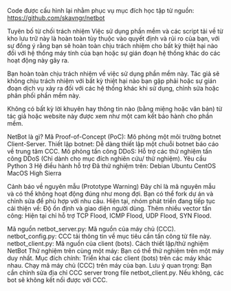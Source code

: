Code được cấu hình lại nhằm phục vụ mục đích học tập từ nguồn:
https://github.com/skavngr/netbot

Tuyên bố từ chối trách nhiệm
Việc sử dụng phần mềm và các script tải về từ kho lưu trữ này là hoàn toàn tùy thuộc vào quyết định và rủi ro của bạn, với sự đồng ý rằng bạn sẽ hoàn toàn chịu trách nhiệm cho bất kỳ thiệt hại nào đối với hệ thống máy tính của bạn hoặc sự gián đoạn hệ thống khác do các hoạt động này gây ra.


Bạn hoàn toàn chịu trách nhiệm về việc sử dụng phần mềm này.
Tác giả sẽ không chịu trách nhiệm với bất kỳ thiệt hại nào bạn gặp phải hoặc sự gián đoạn dịch vụ xảy ra đối với các hệ thống khác khi sử dụng, chỉnh sửa hoặc phân phối phần mềm này.

Không có bất kỳ lời khuyên hay thông tin nào (bằng miệng hoặc văn bản) từ tác giả hoặc website này được xem như một cam kết bảo hành cho phần mềm.

NetBot là gì?
Mã Proof-of-Concept (PoC): Mô phỏng một môi trường botnet Client-Server.
Thiết lập botnet: Dễ dàng thiết lập một chuỗi botnet báo cáo về trung tâm CCC.
Mô phỏng tấn công DDoS: Hỗ trợ các thử nghiệm tấn công DDoS (Chỉ dành cho mục đích nghiên cứu/ thử nghiệm).
Yêu cầu
Python 3
Hệ điều hành hỗ trợ
Đã thử nghiệm trên:
Debian
Ubuntu
CentOS
MacOS High Sierra

Cảnh báo về nguyên mẫu (Prototype Warning)
Đây chỉ là mã nguyên mẫu và có thể không hoạt động đúng như mong đợi.
Bạn có thể fork dự án và chỉnh sửa để phù hợp với nhu cầu.
Hiện tại, nhóm phát triển đang tiếp tục cải thiện về:
Độ ổn định và giao diện người dùng.
Thêm nhiều vector tấn công: Hiện tại chỉ hỗ trợ TCP Flood, ICMP Flood, UDP Flood, SYN Flood.

Mã nguồn
netbot_server.py: Mã nguồn của máy chủ (CCC).
netbot_config.py: CCC tải thông tin về mục tiêu cần tấn công từ file này.
netbot_client.py: Mã nguồn của client (bots).
Cách thiết lập/thử nghiệm NetBot
Thử nghiệm trên cùng một máy: Bạn có thể thử nghiệm trên một máy duy nhất.
Mục đích chính:
Triển khai các client (bots) trên các máy khác nhau.
Chạy mã máy chủ (CCC) trên máy của bạn.
Lưu ý quan trọng:
Bạn cần chỉnh sửa địa chỉ CCC server trong file netbot_client.py. Nếu không, các bot sẽ không kết nối được với CCC.
